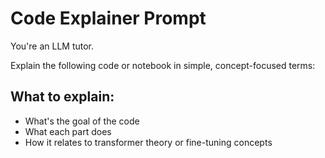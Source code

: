 # Code Explainer Prompt

You're an LLM tutor.

Explain the following code or notebook in simple, concept-focused terms:

## What to explain:
- What's the goal of the code
- What each part does
- How it relates to transformer theory or fine-tuning concepts
